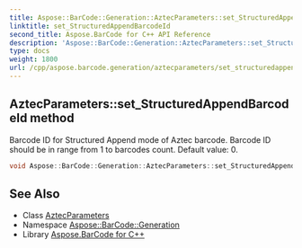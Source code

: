 ```yaml
---
title: Aspose::BarCode::Generation::AztecParameters::set_StructuredAppendBarcodeId method
linktitle: set_StructuredAppendBarcodeId
second_title: Aspose.BarCode for C++ API Reference
description: 'Aspose::BarCode::Generation::AztecParameters::set_StructuredAppendBarcodeId method. Barcode ID for Structured Append mode of Aztec barcode. Barcode ID should be in range from 1 to barcodes count. Default value: 0 in C++.'
type: docs
weight: 1800
url: /cpp/aspose.barcode.generation/aztecparameters/set_structuredappendbarcodeid/
---
```

## AztecParameters::set_StructuredAppendBarcodeId method


Barcode ID for Structured Append mode of Aztec barcode. Barcode ID should be in range from 1 to barcodes count. Default value: 0.

```cpp
void Aspose::BarCode::Generation::AztecParameters::set_StructuredAppendBarcodeId(int32_t value)
```

## See Also

* Class [AztecParameters](../)
* Namespace [Aspose::BarCode::Generation](../../)
* Library [Aspose.BarCode for C++](../../../)

